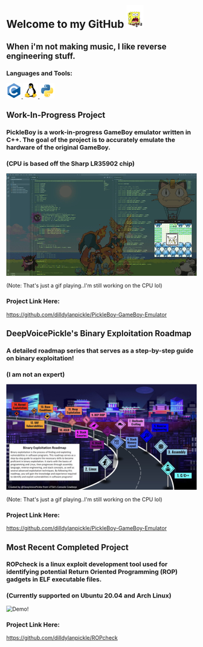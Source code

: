 # Welcome to my GitHub <img src="Meme.gif" height="60"/>
## When i'm not making music, I like reverse engineering stuff.

<h3 align="left">Languages and Tools:</h3>
<p align="left"> <a href="https://www.cprogramming.com/" target="_blank" rel="noreferrer"> <img src="https://raw.githubusercontent.com/devicons/devicon/master/icons/c/c-original.svg" alt="c" width="40" height="40"/> </a> <a href="https://www.linux.org/" target="_blank" rel="noreferrer"> <img src="https://raw.githubusercontent.com/devicons/devicon/master/icons/linux/linux-original.svg" alt="linux" width="40" height="40"/> </a> <a href="https://www.python.org" target="_blank" rel="noreferrer"> <img src="https://raw.githubusercontent.com/devicons/devicon/master/icons/python/python-original.svg" alt="python" width="40" height="40"/> </a> </p>

## Work-In-Progress Project
### PickleBoy is a work-in-progress GameBoy emulator written in C++. The goal of the project is to accurately emulate the hardware of the original GameBoy.
### (CPU is based off the Sharp LR35902 chip)
![Demo!](/demo/example.gif)

(Note: That's just a gif playing..I'm still working on the CPU lol)

### Project Link Here:
https://github.com/dilldylanpickle/PickleBoy-GameBoy-Emulator

## DeepVoicePickle's Binary Exploitation Roadmap
### A detailed roadmap series that serves as a step-by-step guide on binary exploitation!
### (I am not an expert)
![Demo!](/demo/Binary-Exploitation-Roadmap.png)

(Note: That's just a gif playing..I'm still working on the CPU lol)

### Project Link Here:
https://github.com/dilldylanpickle/PickleBoy-GameBoy-Emulator

## Most Recent Completed Project
### ROPcheck is a linux exploit development tool used for identifying potential Return Oriented Programming (ROP) gadgets in ELF executable files.
### (Currently supported on Ubuntu 20.04 and Arch Linux) 
![Demo!](/demo/animated_demo_v7.gif)

### Project Link Here:
https://github.com/dilldylanpickle/ROPcheck

